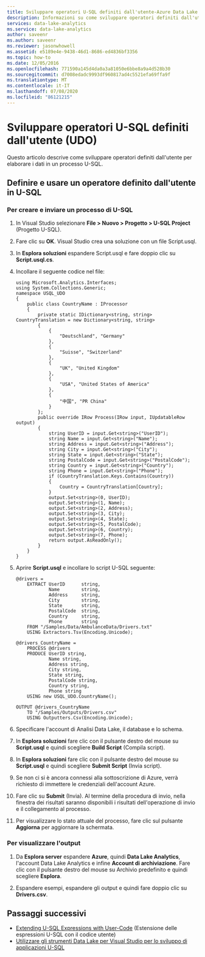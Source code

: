 ```yaml
---
title: Sviluppare operatori U-SQL definiti dall'utente-Azure Data Lake Analytics
description: Informazioni su come sviluppare operatori definiti dall'utente da usare più volte nei processi di Azure Data Lake Analytics.
services: data-lake-analytics
ms.service: data-lake-analytics
author: saveenr
ms.author: saveenr
ms.reviewer: jasonwhowell
ms.assetid: e5189e4e-9438-46d1-8686-ed4836bf3356
ms.topic: how-to
ms.date: 12/05/2016
ms.openlocfilehash: 771590a145d4da0a3a81050e6bbe8a9a4d528b30
ms.sourcegitcommit: d7008edadc9993df960817ad4c5521efa69ffa9f
ms.translationtype: MT
ms.contentlocale: it-IT
ms.lasthandoff: 07/08/2020
ms.locfileid: "86121215"
---
```

# <a name="develop-u-sql-user-defined-operators-udos"></a>Sviluppare operatori U-SQL definiti dall'utente (UDO)
Questo articolo descrive come sviluppare operatori definiti dall'utente per elaborare i dati in un processo U-SQL.

## <a name="define-and-use-a-user-defined-operator-in-u-sql"></a>Definire e usare un operatore definito dall'utente in U-SQL

### <a name="to-create-and-submit-a-u-sql-job"></a>Per creare e inviare un processo di U-SQL

1. In Visual Studio selezionare **File > Nuovo > Progetto > U-SQL Project** (Progetto U-SQL).
2. Fare clic su **OK**. Visual Studio crea una soluzione con un file Script.usql.
3. In **Esplora soluzioni** espandere Script.usql e fare doppio clic su **Script.usql.cs**.
4. Incollare il seguente codice nel file:

   ```usql
   using Microsoft.Analytics.Interfaces;
   using System.Collections.Generic;
   namespace USQL_UDO
   {
       public class CountryName : IProcessor
       {
           private static IDictionary<string, string> CountryTranslation = new Dictionary<string, string>
           {
               {
                   "Deutschland", "Germany"
               },
               {
                   "Suisse", "Switzerland"
               },
               {
                   "UK", "United Kingdom"
               },
               {
                   "USA", "United States of America"
               },
               {
                   "中国", "PR China"
               }
           };
           public override IRow Process(IRow input, IUpdatableRow output)
           {
               string UserID = input.Get<string>("UserID");
               string Name = input.Get<string>("Name");
               string Address = input.Get<string>("Address");
               string City = input.Get<string>("City");
               string State = input.Get<string>("State");
               string PostalCode = input.Get<string>("PostalCode");
               string Country = input.Get<string>("Country");
               string Phone = input.Get<string>("Phone");
               if (CountryTranslation.Keys.Contains(Country))
               {
                   Country = CountryTranslation[Country];
               }
               output.Set<string>(0, UserID);
               output.Set<string>(1, Name);
               output.Set<string>(2, Address);
               output.Set<string>(3, City);
               output.Set<string>(4, State);
               output.Set<string>(5, PostalCode);
               output.Set<string>(6, Country);
               output.Set<string>(7, Phone);
               return output.AsReadOnly();
           }
       }
   }
   ```

5. Aprire **Script.usql** e incollare lo script U-SQL seguente:

   ```usql
   @drivers =
       EXTRACT UserID      string,
               Name        string,
               Address     string,
               City        string,
               State       string,
               PostalCode  string,
               Country     string,
               Phone       string
       FROM "/Samples/Data/AmbulanceData/Drivers.txt"
       USING Extractors.Tsv(Encoding.Unicode);

   @drivers_CountryName =
       PROCESS @drivers
       PRODUCE UserID string,
               Name string,
               Address string,
               City string,
               State string,
               PostalCode string,
               Country string,
               Phone string
       USING new USQL_UDO.CountryName();

   OUTPUT @drivers_CountryName
       TO "/Samples/Outputs/Drivers.csv"
       USING Outputters.Csv(Encoding.Unicode);
   ```

6. Specificare l'account di Analisi Data Lake, il database e lo schema.
7. In **Esplora soluzioni** fare clic con il pulsante destro del mouse su **Script.usql** e quindi scegliere **Build Script** (Compila script).
8. In **Esplora soluzioni** fare clic con il pulsante destro del mouse su **Script.usql** e quindi scegliere **Submit Script** (Invia script).
9. Se non ci si è ancora connessi alla sottoscrizione di Azure, verrà richiesto di immettere le credenziali dell'account Azure.
10. Fare clic su **Submit** (Invia). Al termine della procedura di invio, nella finestra dei risultati saranno disponibili i risultati dell'operazione di invio e il collegamento al processo.
11. Per visualizzare lo stato attuale del processo, fare clic sul pulsante **Aggiorna** per aggiornare la schermata.

### <a name="to-see-the-output"></a>Per visualizzare l'output

1. Da **Esplora server** espandere **Azure**, quindi **Data Lake Analytics**, l'account Data Lake Analytics e infine **Account di archiviazione**. Fare clic con il pulsante destro del mouse su Archivio predefinito e quindi scegliere **Esplora**.

2. Espandere esempi, espandere gli output e quindi fare doppio clic su **Drivers.csv**.

## <a name="next-steps"></a>Passaggi successivi

* [Extending U-SQL Expressions with User-Code](/u-sql/concepts/extending-u-sql-expressions-with-user-code) (Estensione delle espressioni U-SQL con il codice utente)
* [Utilizzare gli strumenti Data Lake per Visual Studio per lo sviluppo di applicazioni U-SQL](data-lake-analytics-data-lake-tools-get-started.md)
